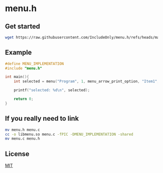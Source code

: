 # menu.h

## Get started

```bash
wget https://raw.githubusercontent.com/IncludeOnly/menu.h/refs/heads/main/menu.h
```

## Example

```c
#define MENU_IMPLEMENTATION
#include "menu.h"

int main(){
    int selected = menu("Program", 1, menu_arrow_print_option, "Item1", "Item2", "Item3", NULL);

    printf("selected: %d\n", selected);

    return 0;
}
```

## If you really need to link

```bash
mv menu.h menu.c
cc -o libmenu.so menu.c -fPIC -DMENU_IMPLEMENTATION -shared
mv menu.c menu.h
```

## License

[MIT](./LICENSE)

